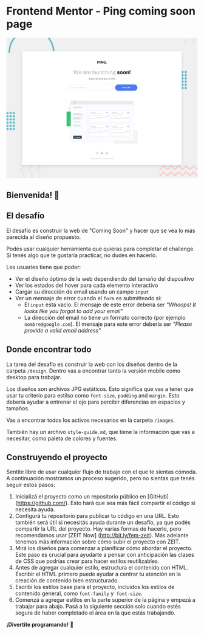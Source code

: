 # Frontend Mentor - Ping coming soon page

![Vista previa del diseño del desafío](./design/desktop-preview.jpg)

## Bienvenida! 👋

## El desafío

El desafío es construir la web de "Coming Soon" y hacer que se vea lo más parecida al diseño propuesto.

Podés usar cualquier herramienta que quieras para completar el challenge. Si tenés algo que te gustaría practicar, no dudes en hacerlo.

Les usuaries tiene que poder:

- Ver el diseño óptimo de la web dependiendo del tamaño del dispositivo
- Ver los estados del hover para cada elemento interactivo
- Cargar su dirección de email usando un campo `input`
- Ver un mensaje de error cuando el `form` es submitteado si:
	- El `input` está vacío. El mensaje de este error debería ser *"Whoops! It looks like you forgot to add your email"*
	- La dirección del email no tiene un formato correcto (por ejemplo `nombre@google.com`). El mensaje para este error debería ser *"Please provide a valid email address"*

## Donde encontrar todo

La tarea del desafío es construir la web con los diseños dentro de la carpeta `/design`. Dentro vas a encontrar tanto la versión mobile como desktop para trabajar.

Los diseños son archivos JPG estáticos. Esto significa que vas a tener que usar tu criterio para estilso como `font-size`, `padding` and `margin`. Esto debería ayudar a entrenar el ojo para percibir diferencias en espacios y tamaños.

Vas a encontrar todos los activos necesarios en la carpeta `/images`.

También hay un archivo `style-guide.md`, que tiene la información que vas a necesitar, como paleta de colores y fuentes.

## Construyendo el proyecto

Sentite libre de usar cualquier flujo de trabajo con el que te sientas cómoda. A continuación mostramos un proceso sugerido, pero no sientas que tenés seguir estos pasos:

1. Inicializá el proyecto como un repositorio público en [GitHub] (https://github.com/). Esto hará que sea más fácil compartir el código si necesita ayuda.
2. Configurá tu repositorio para publicar tu código en una URL. Esto también será útil si necesitás ayuda durante un desafío, ya que podés compartir la URL del proyecto. Hay varias formas de hacerlo, pero recomendamos usar [ZEIT Now] (http://bit.ly/fem-zeit). Más adelante tenemos más información sobre cómo subir el proyecto con ZEIT.
3. Mirá los diseños para comenzar a planificar cómo abordar el proyecto. Este paso es crucial para ayudarte a pensar con anticipación las clases de CSS que podrías crear para hacer estilos reutilizables.
4. Antes de agregar cualquier estilo, estructura el contenido con HTML. Escribir el HTML primero puede ayudar a centrar tu atención en la creación de contenido bien estructurado.
5. Escribí los estilos base para el proyecto, incluidos los estilos de contenido general, como `font-family` y` font-size`.
6. Comenzá a agregar estilos en la parte superior de la página y empezá a trabajar para abajo. Pasá a la siguiente sección solo cuando estés segura de haber completado el área en la que estás trabajando.

**¡Divertite programando!** 🚀
